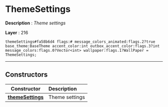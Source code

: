 # ThemeSettings

**Description** : *Theme settings*

**Layer** : 216

```tl
themeSettings#fa58b6d4 flags:# message_colors_animated:flags.2?true base_theme:BaseTheme accent_color:int outbox_accent_color:flags.3?int message_colors:flags.0?Vector<int> wallpaper:flags.1?WallPaper = ThemeSettings;
```

---

## Constructors

| Constructor | Description |
| :---: | :--- |
| [**themeSettings**](constructor/themeSettings) | Theme settings |